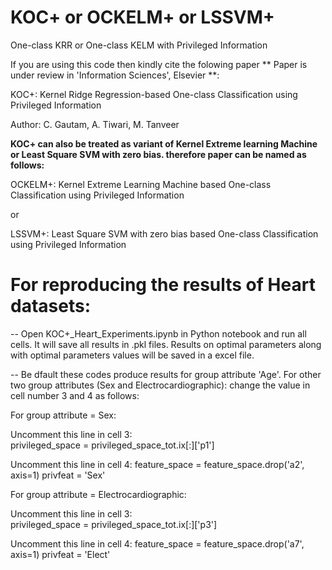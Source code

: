 # KOC+ or OCKELM+ or LSSVM+
One-class KRR or One-class KELM with Privileged Information

If you are using this code then kindly cite the folowing paper ** Paper is under review in 'Information Sciences', Elsevier **:

KOC+: Kernel Ridge Regression-based One-class Classification using Privileged Information

Author: C. Gautam, A. Tiwari, M. Tanveer

**KOC+ can also be treated as variant of Kernel Extreme learning Machine or Least Square SVM with zero bias. therefore paper can be named as follows:**

OCKELM+: Kernel Extreme Learning Machine based One-class Classification using Privileged Information 

or 

LSSVM+: Least Square SVM with zero bias based One-class Classification using Privileged Information


# For reproducing the results of Heart datasets:

--  Open KOC+_Heart_Experiments.ipynb in Python notebook and run all cells. It will save all results in .pkl files. Results on optimal   parameters along with optimal parameters values will be saved in a excel file.   

--  Be dfault these codes produce results for group attribute 'Age'. For other two group attributes (Sex and Electrocardiographic): change the value in cell number 3 and 4 as follows:

For group attribute = Sex:

Uncomment this line in cell 3:  
 privileged_space = privileged_space_tot.ix[:]['p1']

Uncomment this line in cell 4:
 feature_space = feature_space.drop('a2', axis=1)
 privfeat = 'Sex'

For group attribute = Electrocardiographic:

Uncomment this line in cell 3:  
 privileged_space = privileged_space_tot.ix[:]['p3']

Uncomment this line in cell 4:
 feature_space = feature_space.drop('a7', axis=1)
 privfeat = 'Elect'
